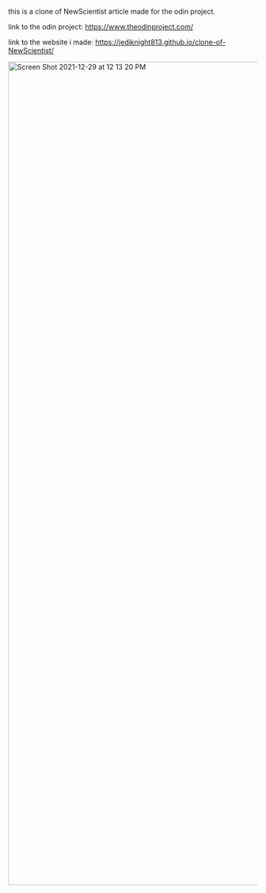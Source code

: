 this is a clone of NewScientist article made for the odin project.

link to the odin project: https://www.theodinproject.com/

link to the website i made: https://jediknight813.github.io/clone-of-NewScientist/
 

<img width="1663" alt="Screen Shot 2021-12-29 at 12 13 20 PM" src="https://user-images.githubusercontent.com/17935336/147691674-c7fd5c29-fd0b-49d0-b236-902c7044f3d4.png">
